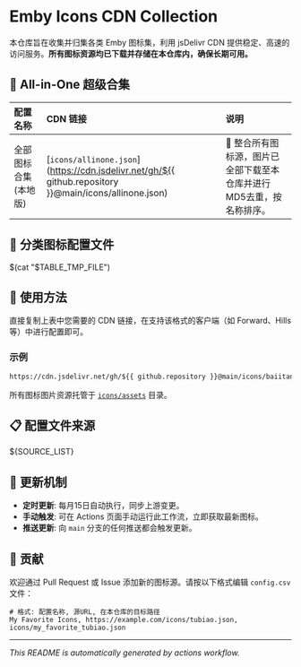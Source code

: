 # Emby Icons CDN Collection

本仓库旨在收集并归集各类 Emby 图标集，利用 jsDelivr CDN 提供稳定、高速的访问服务。**所有图标资源均已下载并存储在本仓库内，确保长期可用。**

## 🌟 All-in-One 超级合集

| 配置名称 | CDN 链接 | 说明 |
|:---|:---|:---|
| 全部图标合集 (本地版) | [`icons/allinone.json`](https://cdn.jsdelivr.net/gh/${{ github.repository }}@main/icons/allinone.json) | 🎯 整合所有图标源，图片已全部下载至本仓库并进行MD5去重，按名称排序。 |

## 📁 分类图标配置文件

$(cat "$TABLE_TMP_FILE")

## 🚀 使用方法

直接复制上表中您需要的 CDN 链接，在支持该格式的客户端（如 Forward、Hills 等）中进行配置即可。

### 示例

```txt
https://cdn.jsdelivr.net/gh/${{ github.repository }}@main/icons/baiitang_yuan_tubiao.json
```

所有图标图片资源托管于 [`icons/assets`](icons/assets) 目录。

## 📋 配置文件来源

${SOURCE_LIST}

## 🔄 更新机制

- **定时更新**: 每月15日自动执行，同步上游变更。
- **手动触发**: 可在 Actions 页面手动运行此工作流，立即获取最新图标。
- **推送更新**: 向 `main` 分支的任何推送都会触发更新。

## 🤝 贡献

欢迎通过 Pull Request 或 Issue 添加新的图标源。请按以下格式编辑 `config.csv` 文件：

```csv
# 格式: 配置名称, 源URL, 在本仓库的目标路径
My Favorite Icons, https://example.com/icons/tubiao.json, icons/my_favorite_tubiao.json
```

---
*This README is automatically generated by actions workflow.*